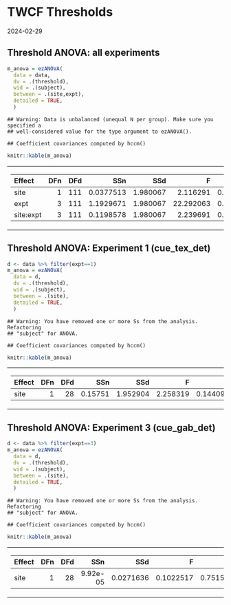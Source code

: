 TWCF Thresholds
================
2024-02-29

## Threshold ANOVA: all experiments

``` r
m_anova = ezANOVA(
  data = data,
  dv = .(threshold),
  wid = .(subject),
  between = .(site,expt),
  detailed = TRUE,
  )
```

    ## Warning: Data is unbalanced (unequal N per group). Make sure you specified a
    ## well-considered value for the type argument to ezANOVA().

    ## Coefficient covariances computed by hccm()

``` r
knitr::kable(m_anova)
```

<table class="kable_wrapper">
<tbody>
<tr>
<td>

| Effect    | DFn | DFd |       SSn |      SSd |         F |         p | p\<.05 |       ges |
|:----------|----:|----:|----------:|---------:|----------:|----------:|:-------|----------:|
| site      |   1 | 111 | 0.0377513 | 1.980067 |  2.116291 | 0.1485612 |        | 0.0187090 |
| expt      |   3 | 111 | 1.1929671 | 1.980067 | 22.292063 | 0.0000000 | \*     | 0.3759704 |
| site:expt |   3 | 111 | 0.1198578 | 1.980067 |  2.239691 | 0.0876073 |        | 0.0570772 |

</td>
<td>

| DFn | DFd |       SSn |      SSd |        F |         p | p\<.05 |
|----:|----:|----------:|---------:|---------:|----------:|:-------|
|   7 | 111 | 0.4040958 | 1.732702 | 3.698158 | 0.0012454 | \*     |

</td>
</tr>
</tbody>
</table>

## Threshold ANOVA: Experiment 1 (cue_tex_det)

``` r
d <- data %>% filter(expt==1)
m_anova = ezANOVA(
  data = d,
  dv = .(threshold),
  wid = .(subject),
  between = .(site),
  detailed = TRUE,
  )
```

    ## Warning: You have removed one or more Ss from the analysis. Refactoring
    ## "subject" for ANOVA.

    ## Coefficient covariances computed by hccm()

``` r
knitr::kable(m_anova)
```

<table class="kable_wrapper">
<tbody>
<tr>
<td>

| Effect | DFn | DFd |     SSn |      SSd |        F |        p | p\<.05 |       ges |
|:-------|----:|----:|--------:|---------:|---------:|---------:|:-------|----------:|
| site   |   1 |  28 | 0.15751 | 1.952904 | 2.258319 | 0.144094 |        | 0.0746346 |

</td>
<td>

| DFn | DFd |       SSn |      SSd |        F |         p | p\<.05 |
|----:|----:|----------:|---------:|---------:|----------:|:-------|
|   1 |  28 | 0.1688531 | 1.720334 | 2.748237 | 0.1085254 |        |

</td>
</tr>
</tbody>
</table>

## Threshold ANOVA: Experiment 3 (cue_gab_det)

``` r
d <- data %>% filter(expt==3)
m_anova = ezANOVA(
  data = d,
  dv = .(threshold),
  wid = .(subject),
  between = .(site),
  detailed = TRUE,
  )
```

    ## Warning: You have removed one or more Ss from the analysis. Refactoring
    ## "subject" for ANOVA.

    ## Coefficient covariances computed by hccm()

``` r
knitr::kable(m_anova)
```

<table class="kable_wrapper">
<tbody>
<tr>
<td>

| Effect | DFn | DFd |      SSn |       SSd |         F |         p | p\<.05 |       ges |
|:-------|----:|----:|---------:|----------:|----------:|----------:|:-------|----------:|
| site   |   1 |  28 | 9.92e-05 | 0.0271636 | 0.1022517 | 0.7515178 |        | 0.0036386 |

</td>
<td>

| DFn | DFd |      SSn |       SSd |         F |         p | p\<.05 |
|----:|----:|---------:|----------:|----------:|----------:|:-------|
|   1 |  28 | 1.63e-05 | 0.0123673 | 0.0369457 | 0.8489628 |        |

</td>
</tr>
</tbody>
</table>
